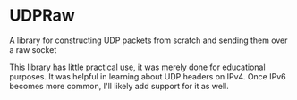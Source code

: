 UDPRaw
======

A library for constructing UDP packets from scratch and sending them over a raw socket

This library has little practical use, it was merely done for educational purposes. It was helpful in learning about UDP headers on IPv4. Once IPv6 becomes more common, I'll likely add support for it as well.
